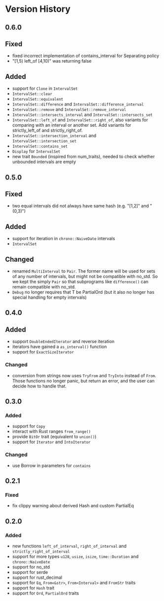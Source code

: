 # Version History

## 0.6.0
## Fixed
  - fixed incorrect implementation of contains_interval for Separating policy
  - "[1,5) left_of [4,10)" was returning false
## Added
  - support for `Clone` in `IntervalSet`
  - `IntervalSet::clear`
  - `IntervalSet::equivalent`
  - `IntervalSet::difference` and `IntervalSet::difference_interval`
  - `IntervalSet::remove` and `IntervalSet::remove_interval`
  - `IntervalSet::intersects_interval` and `IntervalSet::intersects_set`
  - `IntervalSet::left_of` and `IntervalSet::right_of`, also variants
    for comparing with an interval or another set.  Add variants for
    strictly_left_of and strictly_right_of.
  - `IntervalSet::intersection_interval` and `IntervalSet::intersection_set`
  - `IntervalSet::contains_set`
  - `Display` for `IntervalSet`
  - new trait `Bounded` (inspired from num_traits), needed to check whether
    unbounded intervals are empty

## 0.5.0
## Fixed
 - two equal intervals did not always have same hash (e.g. "[1,2]" and "(0,3)")
## Added
 - support for iteration in `chrono::NaiveDate` intervals
 - `IntervalSet`
## Changed
 - renamed `MultiInterval` to `Pair`.  The former name will be used for sets of
   any number of intervals, but might not be compatible with no_std.  So we
   kept the simply `Pair` so that subprograms like `difference()` can remain
   compatible with no_std.
 - `Debug` no longer requires that T be PartialOrd (but it also no longer has
   special handling for empty intervals)

## 0.4.0
## Added
 - support `DoubleEndedIterator` and reverse iteration
 - iterators have gained a `as_interval()` function
 - support for `ExactSizeIterator`
### Changed
 - conversion from strings now uses `TryFrom` and `TryInto` instead of `From`.
   Those functions no longer panic, but return an error, and the user can
   decide how to handle that.

## 0.3.0
### Added
 - support for `Copy`
 - interact with Rust ranges `from_range()`
 - provide `BitOr` trait (equivalent to `union()`)
 - support for `Iterator` and `IntoIterator`
### Changed
 - use Borrow in parameters for `contains`

## 0.2.1
### Fixed
 - fix clippy warning about derived Hash and custom PartialEq

## 0.2.0
### Added
 - new functions `left_of_interval`, `right_of_interval`
   and `strictly_right_of_interval`
 - support for more types `u128`, `usize`, `isize`, `time::Duration` and
   `chrono::NaiveDate`
 - support for no_std
 - support for serde
 - support for rust_decimal
 - support for `Eq`, `From<&str>`, `From<Interval>` and `FromStr` traits
 - support for `Hash` trait
 - support for `Ord`, `PartialOrd` traits
